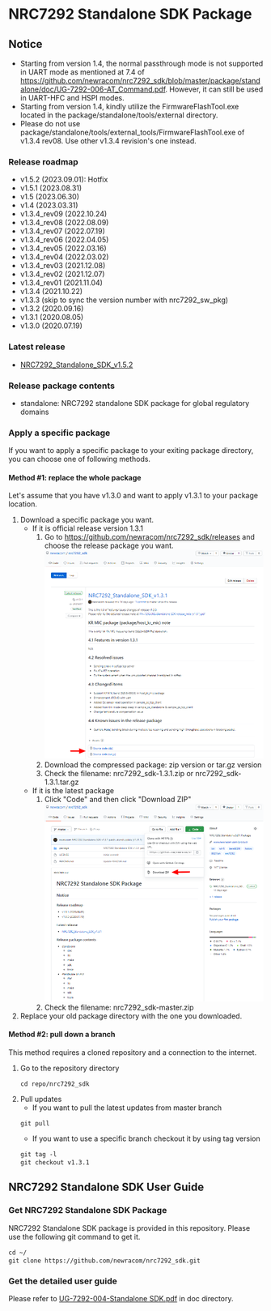 # NRC7292 Standalone SDK Package

## Notice
- Starting from version 1.4, the normal passthrough mode is not supported in UART mode as mentioned at 7.4 of https://github.com/newracom/nrc7292_sdk/blob/master/package/standalone/doc/UG-7292-006-AT_Command.pdf. However, it can still be used in UART-HFC and HSPI modes.
- Starting from version 1.4, kindly utilize the FirmwareFlashTool.exe located in the package/standalone/tools/external directory.
- Please do not use package/standalone/tools/external_tools/FirmwareFlashTool.exe of v1.3.4 rev08. Use other v1.3.4 revision's one instead.

### Release roadmap
- v1.5.2 (2023.09.01): Hotfix
- v1.5.1 (2023.08.31)
- v1.5 (2023.06.30)
- v1.4 (2023.03.31)
- v1.3.4_rev09 (2022.10.24)
- v1.3.4_rev08 (2022.08.09)
- v1.3.4_rev07 (2022.07.19)
- v1.3.4_rev06 (2022.04.05)
- v1.3.4_rev05 (2022.03.16)
- v1.3.4_rev04 (2022.03.02)
- v1.3.4_rev03 (2021.12.08)
- v1.3.4_rev02 (2021.12.07)
- v1.3.4_rev01 (2021.11.04)
- v1.3.4 (2021.10.22)
- v1.3.3 (skip to sync the version number with nrc7292_sw_pkg)
- v1.3.2 (2020.09.16)
- v1.3.1 (2020.08.05)
- v1.3.0 (2020.07.19)

### Latest release
- [NRC7292_Standalone_SDK_v1.5.2](https://github.com/newracom/nrc7292_sdk/releases/tag/v1.5.2)

### Release package contents
- standalone: NRC7292 standalone SDK package for global regulatory domains

### Apply a specific package
If you want to apply a specific package to your exiting package directory, you can choose one of following methods.
#### Method #1: replace the whole package
Let's assume that you have v1.3.0 and want to apply v1.3.1 to your package location.
1. Download a specific package you want.
   * If it is official release version 1.3.1
     1. Go to https://github.com/newracom/nrc7292_sdk/releases and choose the release package you want.
     ![sdk_release](/images/sdk_release.png)
     1. Download the compressed package: zip version or tar.gz version
     1. Check the filename: nrc7292_sdk-1.3.1.zip or nrc7292_sdk-1.3.1.tar.gz
   * If it is the latest package
     1. Click "Code" and then click "Download ZIP"
     ![sdk_latest](/images/sdk_latest.png)
     1. Check the filename: nrc7292_sdk-master.zip
1. Replace your old package directory with the one you downloaded.
#### Method #2: pull down a branch
This method requires a cloned repository and a connection to the internet.
1. Go to the repository directory
   ```
   cd repo/nrc7292_sdk
   ```
1. Pull updates
   * If you want to pull the latest updates from master branch
   ```
   git pull
   ```
   * If you want to use a specific branch checkout it by using tag version
   ```
   git tag -l
   git checkout v1.3.1
   ```

## NRC7292 Standalone SDK User Guide
### Get NRC7292 Standalone SDK Package
NRC7292 Standalone SDK package is provided in this repository. Please use the following git command to get it.
```
cd ~/
git clone https://github.com/newracom/nrc7292_sdk.git
```

### Get the detailed user guide
Please refer to [UG-7292-004-Standalone SDK.pdf](https://github.com/newracom/nrc7292_sdk/blob/master/package/standalone/doc/UG-7292-004-Standalone%20SDK.pdf) in doc directory. 
